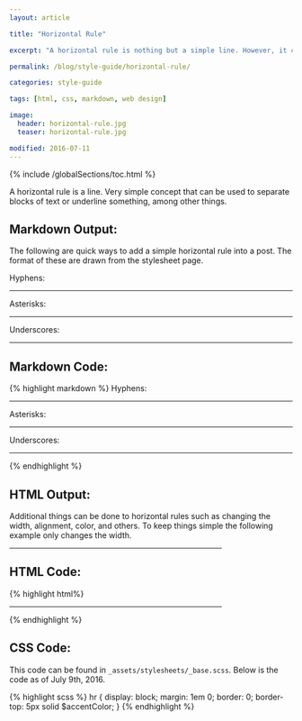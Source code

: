 ```yaml
---
layout: article

title: "Horizontal Rule"

excerpt: "A horizontal rule is nothing but a simple line. However, it can serve a few purposes when formatting a post. Here you will find examples of ways to format a horizontal rule."

permalink: /blog/style-guide/horizontal-rule/

categories: style-guide

tags: [html, css, markdown, web design]

image:
  header: horizontal-rule.jpg
  teaser: horizontal-rule.jpg

modified: 2016-07-11
---
```


{% include /globalSections/toc.html %}

A horizontal rule is a line. Very simple concept that can be used to separate blocks of text or underline something, among other things.

## Markdown Output:
The following are quick ways to add a simple horizontal rule into a post. The format of these are drawn from the stylesheet page.

Hyphens:

---

Asterisks:

***

Underscores:

___

## Markdown Code:
{% highlight markdown %}
Hyphens:

---

Asterisks:

***

Underscores:

___
{% endhighlight %}
## HTML Output:
Additional things can be done to horizontal rules such as changing the width, alignment, color, and others. To keep things simple the following example only changes the width.

<hr width="75%">

## HTML Code:
{% highlight html%}
<hr width="75%">
{% endhighlight %}

## CSS Code:
This code can be found in `_assets/stylesheets/_base.scss`. Below is the code as of July 9th, 2016.

{% highlight scss %}
hr {
  display: block;
  margin: 1em 0;
  border: 0;
  border-top: 5px solid $accentColor;
}
{% endhighlight %}